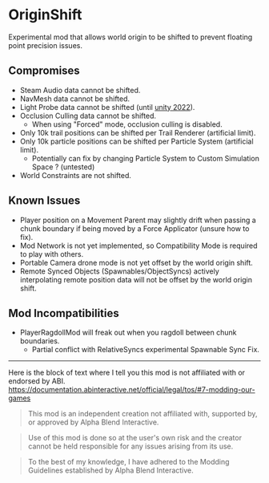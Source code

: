 # OriginShift

Experimental mod that allows world origin to be shifted to prevent floating point precision issues.

## Compromises
- Steam Audio data cannot be shifted.
- NavMesh data cannot be shifted.
- Light Probe data cannot be shifted (until [unity 2022](https://docs.unity3d.com/2022.3/Documentation/Manual/LightProbes-Moving.html)).
- Occlusion Culling data cannot be shifted.
  - When using "Forced" mode, occlusion culling is disabled.
- Only 10k trail positions can be shifted per Trail Renderer (artificial limit).
- Only 10k particle positions can be shifted per Particle System (artificial limit).
  - Potentially can fix by changing Particle System to Custom Simulation Space ? (untested)
- World Constraints are not shifted.

## Known Issues
- Player position on a Movement Parent may slightly drift when passing a chunk boundary if being moved by a Force Applicator (unsure how to fix).
- Mod Network is not yet implemented, so Compatibility Mode is required to play with others.
- Portable Camera drone mode is not yet offset by the world origin shift.
- Remote Synced Objects (Spawnables/ObjectSyncs) actively interpolating remote position data will not be offset by the world origin shift.

## Mod Incompatibilities
- PlayerRagdollMod will freak out when you ragdoll between chunk boundaries.
  - Partial conflict with RelativeSyncs experimental Spawnable Sync Fix.

---

Here is the block of text where I tell you this mod is not affiliated with or endorsed by ABI. 
https://documentation.abinteractive.net/official/legal/tos/#7-modding-our-games

> This mod is an independent creation not affiliated with, supported by, or approved by Alpha Blend Interactive. 

> Use of this mod is done so at the user's own risk and the creator cannot be held responsible for any issues arising from its use.

> To the best of my knowledge, I have adhered to the Modding Guidelines established by Alpha Blend Interactive.
